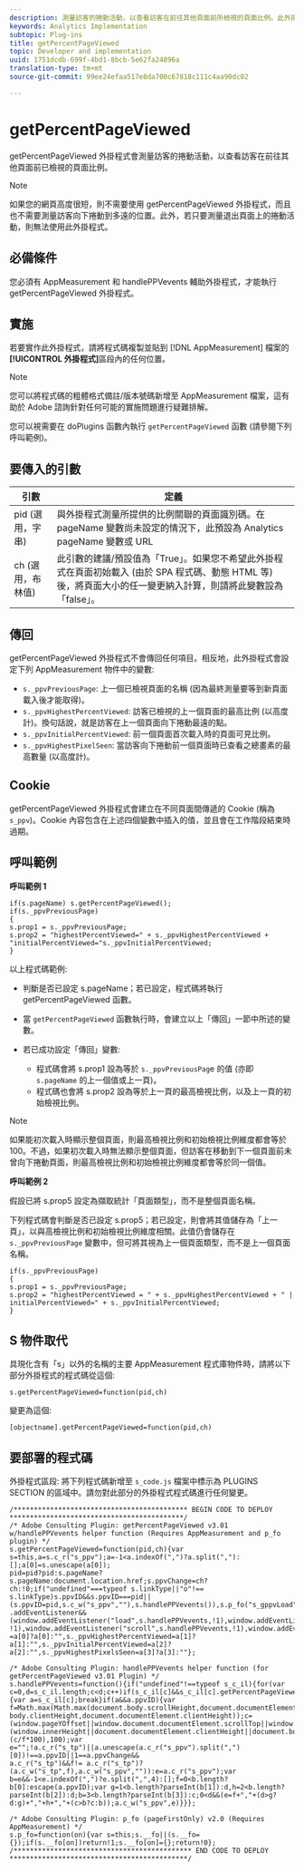 ```yaml
---
description: 測量訪客的捲動活動，以查看訪客在前往其他頁面前所檢視的頁面比例。此外掛程式可讓您判斷使用者平均對您的內容會做多少檢視，以便您根據使用者行為對頁面長度與版面配置進行最佳化。
keywords: Analytics Implementation
subtopic: Plug-ins
title: getPercentPageViewed
topic: Developer and implementation
uuid: 1751dcdb-699f-4bd1-8bcb-5e62fa24896a
translation-type: tm+mt
source-git-commit: 99ee24efaa517e8da700c67818c111c4aa90dc02

---
```



# getPercentPageViewed

getPercentPageViewed 外掛程式會測量訪客的捲動活動，以查看訪客在前往其他頁面前已檢視的頁面比例。

>[!NOTE]
>如果您的網頁高度很短，則不需要使用 getPercentPageViewed 外掛程式，而且也不需要測量訪客向下捲動到多遠的位置。此外，若只要測量退出頁面上的捲動活動，則無法使用此外掛程式。

## 必備條件

您必須有 AppMeasurement 和 handlePPVevents 輔助外掛程式，才能執行 getPercentPageViewed 外掛程式。

## 實施

若要實作此外掛程式，請將程式碼複製並貼到 [!DNL AppMeasurement] 檔案的&#x200B;**[!UICONTROL 外掛程式]**&#x200B;區段內的任何位置。

>[!NOTE]
>您可以將程式碼的粗體格式備註/版本號碼新增至 AppMeasurement 檔案，這有助於 Adobe 諮詢針對任何可能的實施問題進行疑難排解。

您可以視需要在 doPlugins 函數內執行 `getPercentPageViewed` 函數 (請參閱下列呼叫範例)。

## 要傳入的引數

| 引數 | 定義 |
|---|---|
| pid (選用，字串) | 與外掛程式測量所提供的比例關聯的頁面識別碼。在 pageName 變數尚未設定的情況下，此預設為 Analytics pageName 變數或 URL |
| ch (選用，布林值) | 此引數的建議/預設值為「True」。如果您不希望此外掛程式在頁面初始載入 (由於 SPA 程式碼、動態 HTML 等) 後，將頁面大小的任一變更納入計算，則請將此變數設為「false」。 |

## 傳回

getPercentPageViewed 外掛程式不會傳回任何項目。相反地，此外掛程式會設定下列 AppMeasurement 物件中的變數:

* `s._ppvPreviousPage`: 上一個已檢視頁面的名稱 (因為最終測量要等到新頁面載入後才能取得)。
* `s._ppvHighestPercentViewed`: 訪客已檢視的上一個頁面的最高比例 (以高度計)。換句話說，就是訪客在上一個頁面向下捲動最遠的點。
* `s._ppvInitialPercentViewed`: 前一個頁面首次載入時的頁面可見比例。
* `s._ppvHighestPixelSeen`: 當訪客向下捲動前一個頁面時已查看之總畫素的最高數量 (以高度計)。

## Cookie

getPercentPageViewed 外掛程式會建立在不同頁面間傳遞的 Cookie (稱為 `s_ppv`)。Cookie 內容包含在上述四個變數中插入的值，並且會在工作階段結束時過期。

## 呼叫範例

**呼叫範例 1**

```
if(s.pageName) s.getPercentPageViewed();
if(s._ppvPreviousPage)
{
s.prop1 = s._ppvPreviousPage;
s.prop2 = "highestPercentViewed=" + s._ppvHighestPercentViewed + "initialPercentViewed="s._ppvInitialPercentViewed;
}  
```

以上程式碼範例:
* 判斷是否已設定 s.pageName；若已設定，程式碼將執行 getPercentPageViewed 函數。
* 當 `getPercentPageViewed` 函數執行時，會建立以上「傳回」一節中所述的變數。
* 若已成功設定「傳回」變數:

   * 程式碼會將 s.prop1 設為等於 `s._ppvPreviousPag`e 的值 (亦即 `s.pageName` 的上一個值或上一頁)。
   * 程式碼也會將 s.prop2 設為等於上一頁的最高檢視比例，以及上一頁的初始檢視比例。

>[!NOTE]
>如果能初次載入時顯示整個頁面，則最高檢視比例和初始檢視比例維度都會等於 100。不過，如果初次載入時無法顯示整個頁面，但訪客在移動到下一個頁面前未曾向下捲動頁面，則最高檢視比例和初始檢視比例維度都會等於同一個值。

**呼叫範例 2**

假設已將 s.prop5 設定為擷取統計「頁面類型」，而不是整個頁面名稱。

下列程式碼會判斷是否已設定 s.prop5；若已設定，則會將其值儲存為「上一頁」，以與高檢視比例和初始檢視比例維度相關。此值仍會儲存在 `s._ppvPreviousPage` 變數中，但可將其視為上一個頁面類型，而不是上一個頁面名稱。

```
if(s._ppvPreviousPage)
{
s.prop1 = s._ppvPreviousPage;
s.prop2 = "highestPercentViewed = " + s._ppvHighestPercentViewed + " | initialPercentViewed=" + s._ppvInitialPercentViewed;
}  
```

## S 物件取代

具現化含有「s」以外的名稱的主要 AppMeasurement 程式庫物件時，請將以下部分外掛程式的程式碼從這個:

`s.getPercentPageViewed=function(pid,ch)`

變更為這個:

`[objectname].getPercentPageViewed=function(pid,ch)`

## 要部署的程式碼

外掛程式區段: 將下列程式碼新增至 `s_code.js` 檔案中標示為 PLUGINS SECTION 的區域中。請勿對此部分的外掛程式程式碼進行任何變更。

```
/******************************************* BEGIN CODE TO DEPLOY *******************************************/ 
/* Adobe Consulting Plugin: getPercentPageViewed v3.01 w/handlePPVevents helper function (Requires AppMeasurement and p_fo plugin) */
s.getPercentPageViewed=function(pid,ch){var s=this,a=s.c_r("s_ppv");a=-1<a.indexOf(",")?a.split(","):[];a[0]=s.unescape(a[0]); 
pid=pid?pid:s.pageName?s.pageName:document.location.href;s.ppvChange=ch?ch:!0;if("undefined"===typeof s.linkType||"o"!==
s.linkType)s.ppvID&&s.ppvID===pid||(s.ppvID=pid,s.c_w("s_ppv",""),s.handlePPVevents()),s.p_fo("s_gppvLoad")&&window
.addEventListener&&(window.addEventListener("load",s.handlePPVevents,!1),window.addEventListener("click",s.handlePPVevents, !1),window.addEventListener("scroll",s.handlePPVevents,!1),window.addEventListener("resize",s.handlePPVevents,!1)),s._ppvPreviousPage
=a[0]?a[0]:"",s._ppvHighestPercentViewed=a[1]?a[1]:"",s._ppvInitialPercentViewed=a[2]?a[2]:"",s._ppvHighestPixelsSeen=a[3]?a[3]:""}; 

/* Adobe Consulting Plugin: handlePPVevents helper function (for getPercentPageViewed v3.01 Plugin) */ 
s.handlePPVevents=function(){if("undefined"!==typeof s_c_il){for(var c=0,d=s_c_il.length;c<d;c++)if(s_c_il[c]&&s_c_il[c].getPercentPageViewed){var a=s_c_il[c];break}if(a&&a.ppvID){var f=Math.max(Math.max(document.body.scrollHeight,document.documentElement.scrollHeight),Math.max(document.body.offsetHeight,document.documentElement.offsetHeight),Math.max(document.
body.clientHeight,document.documentElement.clientHeight));c=(window.pageYOffset||window.document.documentElement.scrollTop||window.document.body.scrollTop)+(window.innerHeight||document.documentElement.clientHeight||document.body.clientHeight);d=Math.min(Math.round
(c/f*100),100);var e="";!a.c_r("s_tp")||a.unescape(a.c_r("s_ppv").split(",")[0])!==a.ppvID||1==a.ppvChange&&
a.c_r("s_tp")&&f!= a.c_r("s_tp")?(a.c_w("s_tp",f),a.c_w("s_ppv","")):e=a.c_r("s_ppv");var b=e&&-1<e.indexOf(",")?e.split(",",4):[];f=0<b.length?b[0]:escape(a.ppvID);var g=1<b.length?parseInt(b[1]):d,h=2<b.length?parseInt(b[2]):d;b=3<b.length?parseInt(b[3]):c;0<d&&(e=f+","+(d>g?d:g)+","+h+","+(c>b?c:b));a.c_w("s_ppv",e)}}}; 

/* Adobe Consulting Plugin: p_fo (pageFirstOnly) v2.0 (Requires AppMeasurement) */ 
s.p_fo=function(on){var s=this;s.__fo||(s.__fo={});if(s.__fo[on])return!1;s.__fo[on]={};return!0}; 
/******************************************** END CODE TO DEPLOY ********************************************/
```

